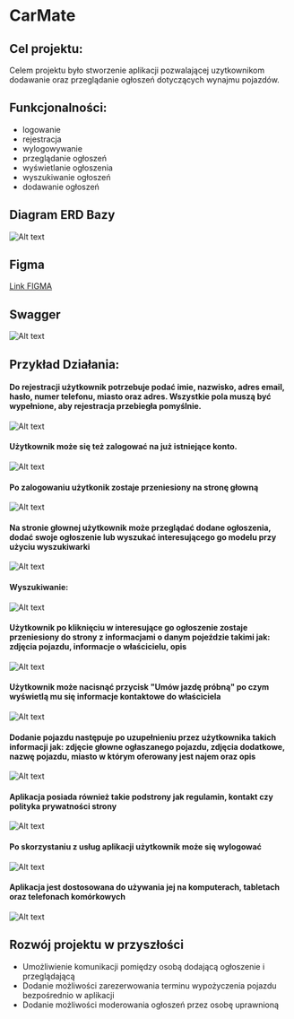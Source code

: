 # CarMate

## Cel projektu:

Celem projektu było stworzenie aplikacji pozwalającej uzytkownikom dodawanie oraz przeglądanie ogłoszeń dotyczących wynajmu pojazdów.

## Funkcjonalności:

- logowanie
- rejestracja
- wylogowywanie
- przeglądanie ogłoszeń
- wyświetlanie ogłoszenia
- wyszukiwanie ogłoszeń
- dodawanie ogłoszeń

## Diagram ERD Bazy

![Alt text](/readmeImages/image.png)

## Figma

[Link FIGMA](https://www.figma.com/file/tK30FC4XitTO8eHh2NIADf/AutoMate?type=design&node-id=0%3A1&mode=design&t=COMCQzptgoD1hKS1-1)

## Swagger

![Alt text](/readmeImages/image-12.png)

## Przykład Działania:

#### Do rejestracji użytkownik potrzebuje podać imie, nazwisko, adres email, hasło, numer telefonu, miasto oraz adres. Wszystkie pola muszą być wypełnione, aby rejestracja przebiegła pomyślnie.

![Alt text](/readmeImages/image-1.png)

#### Użytkownik może się też zalogować na już istniejące konto.

![Alt text](/readmeImages/image-2.png)

#### Po zalogowaniu użytkonik zostaje przeniesiony na stronę głowną 

![Alt text](/readmeImages/image-3.png)

#### Na stronie głownej użytkownik może przeglądać dodane ogłoszenia, dodać swoje ogłoszenie lub wyszukać interesującego go modelu przy użyciu wyszukiwarki

![Alt text](/readmeImages/image-4.png)

#### Wyszukiwanie:

![Alt text](/readmeImages/image-5.png)

#### Użytkownik po kliknięciu w interesujące go ogłoszenie zostaje przeniesiony do strony z informacjami o danym pojeździe takimi jak: zdjęcia pojazdu, informacje o właścicielu, opis

![Alt text](/readmeImages/image-6.png)

#### Użytkownik może nacisnąć przycisk "Umów jazdę próbną" po czym wyświetlą mu się informacje kontaktowe do właściciela

![Alt text](/readmeImages/image-7.png)

#### Dodanie pojazdu następuje po uzupełnieniu przez użytkownika takich informacji jak: zdjęcie głowne ogłaszanego pojazdu, zdjęcia dodatkowe, nazwę pojazdu, miasto w którym oferowany jest najem oraz opis

![Alt text](/readmeImages/image-8.png)

#### Aplikacja posiada również takie podstrony jak regulamin, kontakt czy polityka prywatności strony

![Alt text](/readmeImages/image-9.png)

#### Po skorzystaniu z usług aplikacji użytkownik może się wylogować

![Alt text](/readmeImages/image-10.png)

#### Aplikacja jest dostosowana do używania jej na komputerach, tabletach oraz telefonach komórkowych

![Alt text](/readmeImages/image-11.png)

## Rozwój projektu w przyszłości

- Umożliwienie komunikacji pomiędzy osobą dodającą ogłoszenie i przeglądającą
- Dodanie możliwości zarezerwowania terminu wypożyczenia pojazdu bezpośrednio w aplikacji
- Dodanie możliwości moderowania ogłoszeń przez osobę uprawnioną

